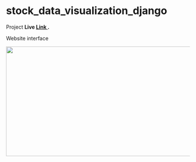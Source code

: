 # stock_data_visualization_django
Project <b> Live <a href="https://megamart.pythonanywhere.com/" target="_blank"> Link </a>. </b>
<p>Website interface</p>
<img src="https://i.postimg.cc/T38phDrL/Screenshot-21.png" width="600" height="300">
